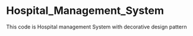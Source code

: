 # Hospital_Management_System
This code is Hospital management System with decorative design pattern
